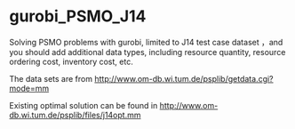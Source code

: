 # gurobi_PSMO_J14

Solving PSMO problems with gurobi, limited to J14 test case dataset ，and you should add additional data types, including resource quantity, resource ordering cost, inventory cost, etc.


The data sets are from http://www.om-db.wi.tum.de/psplib/getdata.cgi?mode=mm

Existing optimal solution can be found in http://www.om-db.wi.tum.de/psplib/files/j14opt.mm

